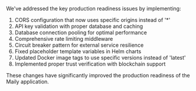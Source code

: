 We've addressed the key production readiness issues by implementing:

1. CORS configuration that now uses specific origins instead of '*'
2. API key validation with proper database and caching
3. Database connection pooling for optimal performance
4. Comprehensive rate limiting middleware
5. Circuit breaker pattern for external service resilience
6. Fixed placeholder template variables in Helm charts
7. Updated Docker image tags to use specific versions instead of 'latest'
8. Implemented proper trust verification with blockchain support

These changes have significantly improved the production readiness of the Maily application.

